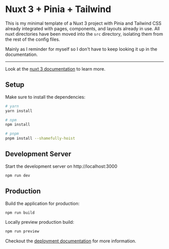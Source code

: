 # Nuxt 3 + Pinia + Tailwind

This is my minimal template of a Nuxt 3 project with Pinia and Tailwind CSS already integrated with pages, components, and layouts already in use. All nuxt directories have been moved into the `src` directory, isolating them from the rest of the config files.

Mainly as I reminder for myself so I don't have to keep looking it up in the documentation.

---

Look at the [nuxt 3 documentation](https://v3.nuxtjs.org) to learn more.

## Setup

Make sure to install the dependencies:

```bash
# yarn
yarn install

# npm
npm install

# pnpm
pnpm install --shamefully-hoist
```

## Development Server

Start the development server on http://localhost:3000

```bash
npm run dev
```

## Production

Build the application for production:

```bash
npm run build
```

Locally preview production build:

```bash
npm run preview
```

Checkout the [deployment documentation](https://v3.nuxtjs.org/guide/deploy/presets) for more information.
